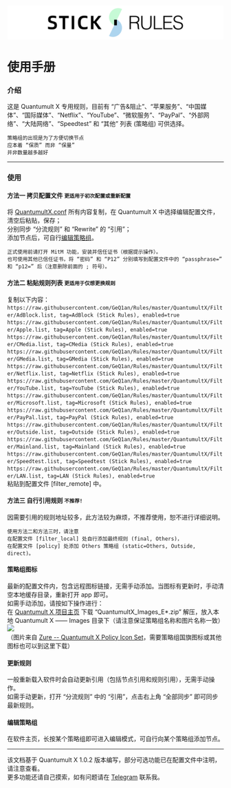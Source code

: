 ![](https://raw.githubusercontent.com/GeQ1an/Rules/master/Images/StickLogoMedium.png)
# 使用手册

### 介绍

这是 Quantumult X 专用规则，目前有 “广告&阻止”、“苹果服务”、“中国媒体”、“国际媒体”、“Netflix”、“YouTube”、“微软服务”、“PayPal”、“外部网络”、“大陆网络”、“Speedtest” 和 “其他” 列表 (策略组) 可供选择。
````
策略组的出现是为了方便切换节点
应本着 “保质” 而非 “保量”
并非数量越多越好
````

---

### 使用
#### 方法一  拷贝配置文件 `更适用于初次配置或重新配置`
将 [QuantumultX.conf](https://raw.githubusercontent.com/GeQ1an/Rules/master/QuantumultX/QuantumultX.conf) 所有内容复制，在 Quantumult X 中选择编辑配置文件，清空后粘贴，保存；<br>
分别同步 “分流规则” 和 “Rewrite” 的 “引用”；<br>
添加节点后，可自行[编辑策略组](#编辑策略组)。
````
正式使用前请打开 MitM 功能，安装并信任证书（根据提示操作）。
也可使用其他已信任证书，将 “密码” 和 “P12” 分别填写到配置文件中的 “passphrase=” 和 “p12=” 后（注意删除前面的 ; 符号）。
````

#### 方法二  粘贴规则列表 `更适用于仅想更换规则`
复制以下内容：<br>
`https://raw.githubusercontent.com/GeQ1an/Rules/master/QuantumultX/Filter/AdBlock.list, tag=AdBlock (Stick Rules), enabled=true`<br>
`https://raw.githubusercontent.com/GeQ1an/Rules/master/QuantumultX/Filter/Apple.list, tag=Apple (Stick Rules), enabled=true`<br>
`https://raw.githubusercontent.com/GeQ1an/Rules/master/QuantumultX/Filter/CMedia.list, tag=CMedia (Stick Rules), enabled=true`<br>
`https://raw.githubusercontent.com/GeQ1an/Rules/master/QuantumultX/Filter/GMedia.list, tag=GMedia (Stick Rules), enabled=true`<br>
`https://raw.githubusercontent.com/GeQ1an/Rules/master/QuantumultX/Filter/Netflix.list, tag=Netflix (Stick Rules), enabled=true`<br>
`https://raw.githubusercontent.com/GeQ1an/Rules/master/QuantumultX/Filter/YouTube.list, tag=YouTube (Stick Rules), enabled=true`<br>
`https://raw.githubusercontent.com/GeQ1an/Rules/master/QuantumultX/Filter/Microsoft.list, tag=Microsoft (Stick Rules), enabled=true`<br>
`https://raw.githubusercontent.com/GeQ1an/Rules/master/QuantumultX/Filter/PayPal.list, tag=PayPal (Stick Rules), enabled=true`<br>
`https://raw.githubusercontent.com/GeQ1an/Rules/master/QuantumultX/Filter/Outside.list, tag=Outside (Stick Rules), enabled=true`<br>
`https://raw.githubusercontent.com/GeQ1an/Rules/master/QuantumultX/Filter/Mainland.list, tag=Mainland (Stick Rules), enabled=true`<br>
`https://raw.githubusercontent.com/GeQ1an/Rules/master/QuantumultX/Filter/Speedtest.list, tag=Speedtest (Stick Rules), enabled=true`<br>
`https://raw.githubusercontent.com/GeQ1an/Rules/master/QuantumultX/Filter/LAN.list, tag=LAN (Stick Rules), enabled=true`<br>
粘贴到配置文件 [filter_remote] 中。

#### 方法三  自行引用规则 `不推荐!`
因需要引用的规则地址较多，此方法较为麻烦，不推荐使用，恕不进行详细说明。

````
使用方法二和方法三时，请注意
在配置文件 [filter_local] 处自行添加最终规则 (final, Others)，
在配置文件 [policy] 处添加 Others 策略组 (static=Others, Outside, direct)。
````

#### 策略组图标
最新的配置文件内，包含远程图标链接，无需手动添加。当图标有更新时，手动清空本地缓存目录，重新打开 app 即可。<br>
如需手动添加，请按如下操作进行：<br>
在 [Quantumult X 项目主页](https://github.com/GeQ1an/Rules/tree/master/QuantumultX) 下载 “QuantumultX_Images_E*.zip” 解压，放入本地 Quantumult X —— Images 目录下（请注意保证策略组名称和图片名称一致）<br>
![](https://raw.githubusercontent.com/zealson/Zure/master/Other/Local_Icon.png)<br>
（图片来自 [Zure -- Quantumult X Policy Icon Set](https://github.com/zealson/Zure)，需要策略组国旗图标或其他图标也可以到这里下载）

#### 更新规则
一般重新载入软件时会自动更新引用（包括节点引用和规则引用），无需手动操作。<br>
如需手动更新，打开 “分流规则” 中的 “引用”，点击右上角 “全部同步” 即可同步最新规则。

#### 编辑策略组
在软件主页，长按某个策略组即可进入编辑模式，可自行向某个策略组添加节点。

---
该文档基于 Quantumult X 1.0.2 版本编写，部分可选功能已在配置文件中注明，请注意查看。<br>
更多功能还请自己摸索，如有问题请在 [Telegram](https://t.me/GeQ1an) 联系我。
